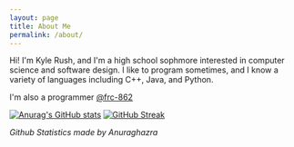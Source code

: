 ```yaml
---
layout: page
title: About Me
permalink: /about/
---
```


Hi! I'm Kyle Rush, and I'm a high school sophmore interested in computer science and software design. I like to program sometimes, and I know a variety of languages including C++, Java, and Python.

I'm also a programmer [@frc-862](https://lightningrobotics.com)

[![Anurag's GitHub stats](https://github-readme-stats.vercel.app/api?username=WindowsVistaisCool&show_icons=true&theme=dark)](https://github.com/anuraghazra/github-readme-stats) [![GitHub Streak](https://github-readme-streak-stats.herokuapp.com/?user=WindowsVistaisCool&theme=dark)](https://git.io/streak-stats&theme=dark)

_Github Statistics made by Anuraghazra_
